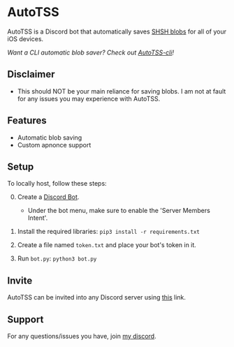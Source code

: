 # AutoTSS
AutoTSS is a Discord bot that automatically saves [SHSH blobs](https://www.theiphonewiki.com/wiki/SHSH/) for all of your iOS devices.

*Want a CLI automatic blob saver? Check out [AutoTSS-cli](https://github.com/marijuanARM/autotss-cli/)!*

## Disclaimer
- This should NOT be your main reliance for saving blobs. I am not at fault for any issues you may experience with AutoTSS.

## Features
- Automatic blob saving
- Custom apnonce support

## Setup
To locally host, follow these steps:

0. Create a [Discord Bot](https://discord.com/developers/applications/).
    - Under the bot menu, make sure to enable the 'Server Members Intent'.

1. Install the required libraries:
`pip3 install -r requirements.txt`

2. Create a file named `token.txt` and place your bot's token in it.

3. Run `bot.py`:
`python3 bot.py`

## Invite
AutoTSS can be invited into any Discord server using [this](https://discord.com/oauth2/authorize?client_id=804072225723383818&scope=bot&permissions=93184/) link.

## Support
For any questions/issues you have, join [my discord](https://discord.gg/fAngssA/).
